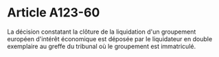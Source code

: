 # Article A123-60

La décision constatant la clôture de la liquidation d'un groupement européen d'intérêt économique est déposée par le liquidateur en double exemplaire au greffe du tribunal où le groupement est immatriculé.
